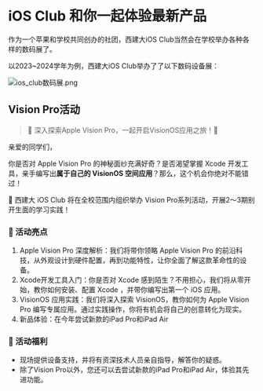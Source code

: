 # iOS Club 和你一起体验最新产品

作为一个苹果和学校共同创办的社团，西建大iOS Club当然会在学校举办各种各样的数码展了。

以2023~2024学年为例，西建大iOS Club举办了了以下数码设备展：

![ios_club数码展.png](https://wiki.xauat.site/图片/社团简介/ios_club数码展.png)

## Vision Pro活动

> 🚀 深入探索Apple Vision Pro，一起开启VisionOS应用之旅！🚀

亲爱的同学们，

你是否对 Apple Vision Pro 的神秘面纱充满好奇？是否渴望掌握 Xcode 开发工具，亲手编写出**属于自己的 VisionOS 空间应用**？那么，这个机会你绝对不能错过！

📣 西建大 iOS Club 将在全校范围内组织举办 Vision Pro系列活动，开展2～3期别开生面的学习实践！

### 🌟 活动亮点

1. Apple Vision Pro 深度解析：我们将带你领略 Apple Vision Pro 的前沿科技，从外观设计到硬件配置，再到功能特性，让你全面了解这款革命性的设备。
2. Xcode开发工具入门：你是否对 Xcode 感到陌生？不用担心，我们将从零开始，教你如何安装、配置 Xcode ，并带你编写出第一个 iOS 应用。
3. VisionOS 应用实践：我们将深入探索 VisionOS，教你如何为 Apple Vision Pro 编写专属应用。通过实践操作，你将有机会将自己的创意转化为现实。
4. 新品体验：在今年尝试新款的iPad Pro和iPad Air

### 🎁 活动福利

* 现场提供设备支持，并将有资深技术人员亲自指导，解答你的疑惑。
* 除了Vision Pro以外，您还可以去尝试新款的iPad Pro和iPad Air，体验其先进功能。